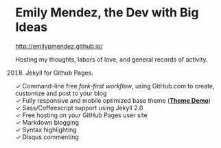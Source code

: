 # Emily Mendez, the Dev with Big Ideas
http://emilypmendez.github.io/

Hosting my thoughts, labors of love, and general records of activity.

2018. Jekyll for Github Pages.

✓ Command-line free _fork-first workflow_, using GitHub.com to create, customize and post to your blog  
✓ Fully responsive and mobile optimized base theme (**[Theme Demo](http://jekyllnow.com)**)  
✓ Sass/Coffeescript support using Jekyll 2.0  
✓ Free hosting on your GitHub Pages user site  
✓ Markdown blogging  
✓ Syntax highlighting  
✓ Disqus commenting  

